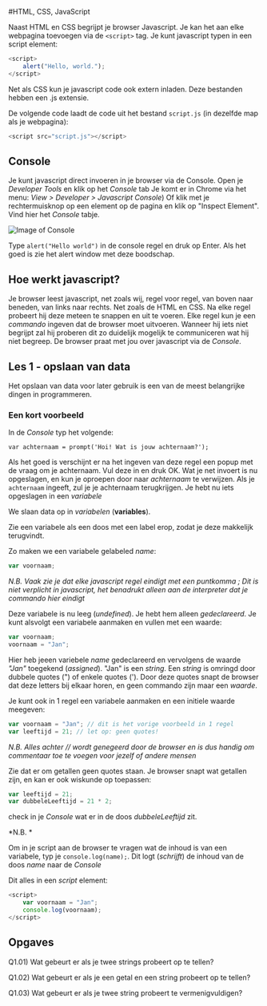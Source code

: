 #HTML, CSS, JavaScript

Naast HTML en CSS begrijpt je browser Javascript.
Je kan het aan elke webpagina toevoegen via de `<script>` tag.
Je kunt javascript typen in een script element:

```javascript
<script>
    alert("Hello, world.");
</script>
```

Net als CSS kun je javascript code ook extern inladen. Deze bestanden hebben een .js extensie. 

De volgende code laadt de code uit het bestand `script.js` (in dezelfde map als je webpagina):

```javascript
<script src="script.js"></script>
```

## Console

Je kunt javascript direct invoeren in je browser via de Console. Open je *Developer Tools* en klik op het *Console* tab 
Je komt er in Chrome via het menu: *View > Developer > Javascript Console*)
Of klik met je rechtermuisknop op een element op de pagina en klik op "Inspect Element". Vind hier het *Console* tabje.

![Image of Console](https://developers.google.com/web/tools/chrome-devtools/console/images/console-panel.png)

Type `alert("Hello world")` in de console regel en druk op Enter. Als het goed is zie het alert window met deze boodschap.

## Hoe werkt javascript?
Je browser leest javascript, net zoals wij, regel voor regel, van boven naar beneden, van links naar rechts. Net zoals de HTML en CSS.
Na elke regel probeert hij deze meteen te snappen en uit te voeren. 
Elke regel kun je een *commando* ingeven dat de browser moet uitvoeren.
Wanneer hij iets niet begrijpt zal hij proberen dit zo duidelijk mogelijk te communiceren wat hij niet begreep. De browser praat met jou over javascript via de *Console*.

## Les 1 - opslaan van data
Het opslaan van data voor later gebruik is een van de meest belangrijke dingen in programmeren.

### Een kort voorbeeld
In de *Console* typ het volgende:
```
var achternaam = prompt('Hoi! Wat is jouw achternaam?');
```

Als het goed is verschijnt er na het ingeven van deze regel een popup met de vraag om je achternaam. Vul deze in en druk OK.
Wat je net invoert is nu opgeslagen, en kun je oproepen door naar *achternaam* te verwijzen. Als je `achternaam` ingeeft, zul je je achternaam terugkrijgen.
Je hebt nu iets opgeslagen in een *variabele*

We slaan data op in *variabelen* (**variables**).

Zie een variabele als een doos met een label erop, zodat je deze makkelijk terugvindt. 

Zo maken we een variabele gelabeled *name*:
```javascript
var voornaam;
```

*N.B. Vaak zie je dat elke javascript regel eindigt met een puntkomma ; Dit is niet verplicht in javascript, het benadrukt alleen aan de interpreter dat je commando hier eindigt*

Deze variabele is nu leeg (*undefined*). Je hebt hem alleen *gedeclareerd*.
Je kunt alsvolgt een variabele aanmaken en vullen met een waarde:

```javascript
var voornaam;
voornaam = "Jan";
```

Hier heb jeeen variebele *name* gedeclareerd en vervolgens de waarde *"Jan"* toegekend (*assigned*). 
"Jan" is een *string*. Een *string* is omringd door dubbele quotes (") of enkele quotes ('). Door deze quotes snapt de browser dat deze letters bij elkaar horen, en geen commando zijn maar een *waarde*.

Je kunt ook in 1 regel een variabele aanmaken en een initiele waarde meegeven:
```javascript
var voornaam = "Jan"; // dit is het vorige voorbeeld in 1 regel
var leeftijd = 21; // let op: geen quotes!
```

*N.B. Alles achter // wordt genegeerd door de browser en is dus handig om commentaar toe te voegen voor jezelf of andere mensen*

Zie dat er om getallen geen quotes staan. Je browser snapt wat getallen zijn, en kan er ook wiskunde op toepassen:

```javascript
var leeftijd = 21;
var dubbeleLeeftijd = 21 * 2;
```

check in je *Console* wat er in de doos *dubbeleLeeftijd* zit.

*N.B. *

Om in je script aan de browser te vragen wat de inhoud is van een variabele, typ je `console.log(name);`. Dit logt (*schrijft*) de inhoud van de doos *name* naar de *Console* 

Dit alles in een *script* element:

```javascript
<script>
    var voornaam = "Jan";
    console.log(voornaam);
</script>
```

## Opgaves

Q1.01) Wat gebeurt er als je twee strings probeert op te tellen?

Q1.02) Wat gebeurt er als je een getal en een string probeert op te tellen?

Q1.03) Wat gebeurt er als je twee string probeert te vermenigvuldigen?




